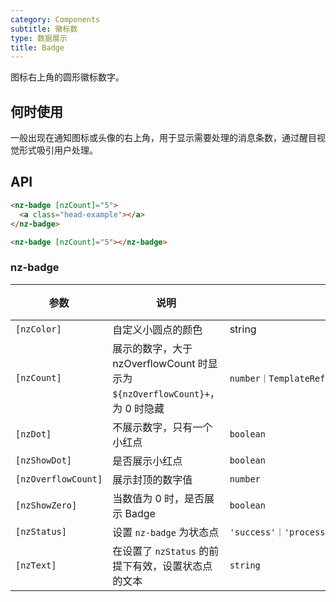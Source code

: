 ```yaml
---
category: Components
subtitle: 徽标数
type: 数据展示
title: Badge
---
```


图标右上角的圆形徽标数字。

## 何时使用

一般出现在通知图标或头像的右上角，用于显示需要处理的消息条数，通过醒目视觉形式吸引用户处理。

## API

```html
<nz-badge [nzCount]="5">
  <a class="head-example"></a>
</nz-badge>
```

```html
<nz-badge [nzCount]="5"></nz-badge>
```

### nz-badge

| 参数 | 说明 | 类型 | 默认值 |
| --- | --- | --- | --- |
| `[nzColor]` | 自定义小圆点的颜色 | string | - |
| `[nzCount]` | 展示的数字，大于 nzOverflowCount 时显示为 `${nzOverflowCount}+`，为 0 时隐藏 | `number｜TemplateRef<void>` | - |
| `[nzDot]` | 不展示数字，只有一个小红点 | `boolean` | `false` |
| `[nzShowDot]` | 是否展示小红点 | `boolean` | `true` |
| `[nzOverflowCount]` | 展示封顶的数字值 | `number` | `99` |
| `[nzShowZero]` | 当数值为 0 时，是否展示 Badge | `boolean` | `false` |
| `[nzStatus]` | 设置 `nz-badge` 为状态点 | `'success'｜'processing'｜'default'｜'error'｜'warning'` | - |
| `[nzText]` | 在设置了 `nzStatus` 的前提下有效，设置状态点的文本 | `string` | - |
